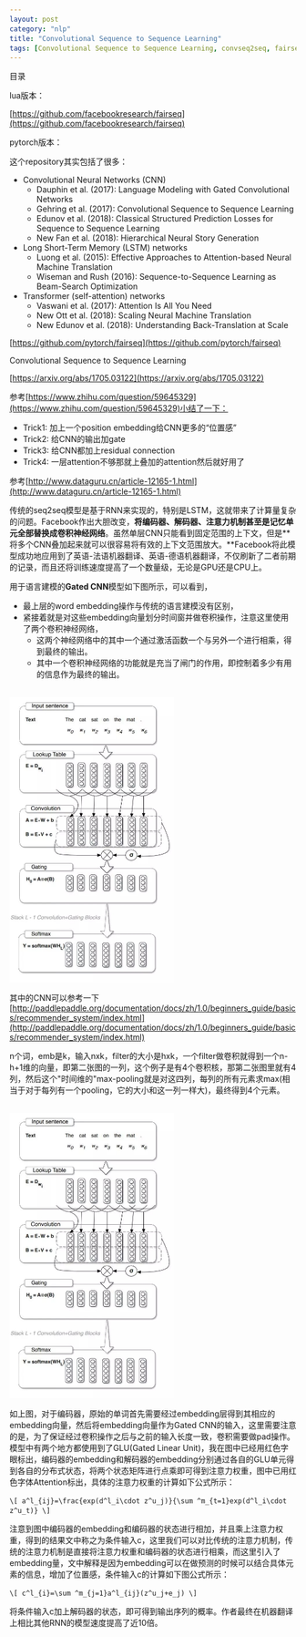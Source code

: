 ```yaml
---
layout: post
category: "nlp"
title: "Convolutional Sequence to Sequence Learning"
tags: [Convolutional Sequence to Sequence Learning, convseq2seq, fairseq]
---
```


目录

<!-- TOC -->


<!-- /TOC -->

lua版本：

[https://github.com/facebookresearch/fairseq](https://github.com/facebookresearch/fairseq)

pytorch版本：

这个repository其实包括了很多：

+ Convolutional Neural Networks (CNN)
    + Dauphin et al. (2017): Language Modeling with Gated Convolutional Networks
    + Gehring et al. (2017): Convolutional Sequence to Sequence Learning
    + Edunov et al. (2018): Classical Structured Prediction Losses for Sequence to Sequence Learning
    + New Fan et al. (2018): Hierarchical Neural Story Generation
+ Long Short-Term Memory (LSTM) networks
    + Luong et al. (2015): Effective Approaches to Attention-based Neural Machine Translation
    + Wiseman and Rush (2016): Sequence-to-Sequence Learning as Beam-Search Optimization
+ Transformer (self-attention) networks
    + Vaswani et al. (2017): Attention Is All You Need
    + New Ott et al. (2018): Scaling Neural Machine Translation
    + New Edunov et al. (2018): Understanding Back-Translation at Scale

[https://github.com/pytorch/fairseq](https://github.com/pytorch/fairseq)

Convolutional Sequence to Sequence Learning

[https://arxiv.org/abs/1705.03122](https://arxiv.org/abs/1705.03122)

参考[https://www.zhihu.com/question/59645329](https://www.zhihu.com/question/59645329)小结了一下：

+ Trick1: 加上一个position embedding给CNN更多的“位置感”
+ Trick2: 给CNN的输出加gate
+ Trick3: 给CNN都加上residual connection
+ Trick4: 一层attention不够那就上叠加的attention然后就好用了

参考[http://www.dataguru.cn/article-12165-1.html](http://www.dataguru.cn/article-12165-1.html)

传统的seq2seq模型是基于RNN来实现的，特别是LSTM，这就带来了计算量复杂的问题。Facebook作出大胆改变，**将编码器、解码器、注意力机制甚至是记忆单元全部替换成卷积神经网络**。虽然单层CNN只能看到固定范围的上下文，但是**将多个CNN叠加起来就可以很容易将有效的上下文范围放大。**Facebook将此模型成功地应用到了英语-法语机器翻译、英语-德语机器翻译，不仅刷新了二者前期的记录，而且还将训练速度提高了一个数量级，无论是GPU还是CPU上。

用于语言建模的**Gated CNN**模型如下图所示，可以看到，

+ 最上层的word embedding操作与传统的语言建模没有区别，
+ 紧接着就是对这些embedding向量划分时间窗并做卷积操作，注意这里使用了两个卷积神经网络，
    + 这两个神经网络中的其中一个通过激活函数一个与另外一个进行相乘，得到最终的输出。
    + 其中一个卷积神经网络的功能就是充当了闸门的作用，即控制着多少有用的信息作为最终的输出。


<html>
<br/>

<img src='../assets/gated-cnn.jpg' style='max-height: 500px'/>
<br/>

</html>

其中的CNN可以参考一下[http://paddlepaddle.org/documentation/docs/zh/1.0/beginners_guide/basics/recommender_system/index.html](http://paddlepaddle.org/documentation/docs/zh/1.0/beginners_guide/basics/recommender_system/index.html)

n个词，emb是k，输入nxk，filter的大小是hxk，一个filter做卷积就得到一个n-h+1维的向量，即第二张图的一列，这个例子是有4个卷积核，那第二张图里就有4列，然后这个"时间维的"max-pooling就是对这四列，每列的所有元素求max(相当于对于每列有一个pooling，它的大小和这一列一样大)，最终得到4个元素。

<html>
<br/>

<img src='../assets/conv-seq2seq.jpg' style='max-height: 500px'/>
<br/>

</html>

如上图，对于编码器，原始的单词首先需要经过embedding层得到其相应的embedding向量，然后将embedding向量作为Gated CNN的输入，这里需要注意的是，为了保证经过卷积操作之后与之前的输入长度一致，卷积需要做pad操作。模型中有两个地方都使用到了GLU(Gated Linear Unit)，我在图中已经用红色字眼标出，编码器的embedding和解码器的embedding分别通过各自的GLU单元得到各自的分布式状态，将两个状态矩阵进行点乘即可得到注意力权重，图中已用红色字体Attention标出，具体的注意力权重的计算如下公式所示：

`\[
a^l_{ij}=\frac{exp(d^l_i\cdot z^u_j)}{\sum ^m_{t=1}exp(d^l_i\cdot z^u_t)}
\]`


注意到图中编码器的embedding和编码器的状态进行相加，并且乘上注意力权重，得到的结果文中称之为条件输入c，这里我们可以对比传统的注意力机制，传统的注意力机制是直接将注意力权重和编码器的状态进行相乘，而这里引入了embedding量，文中解释是因为embedding可以在做预测的时候可以结合具体元素的信息，增加了位置感，条件输入c的计算如下图公式所示：


`\[
c^l_{i}=\sum ^m_{j=1}a^l_{ij}(z^u_j+e_j)
\]`

将条件输入c加上解码器的状态，即可得到输出序列的概率。作者最终在机器翻译上相比其他RNN的模型速度提高了近10倍。



